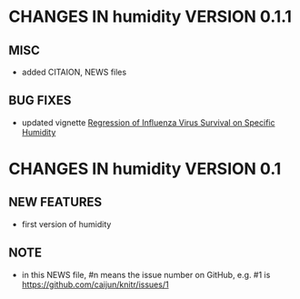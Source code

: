 # CHANGES IN humidity VERSION 0.1.1

## MISC

- added CITAION, NEWS files

## BUG FIXES

- updated vignette [Regression of Influenza Virus Survival on Specific Humidity](https://cran.r-project.org/web/packages/humidity/vignettes/ivs-sh.html)


# CHANGES IN humidity VERSION 0.1

## NEW FEATURES

- first version of humidity

## NOTE

- in this NEWS file, #n means the issue number on GitHub, e.g. #1 is https://github.com/caijun/knitr/issues/1

